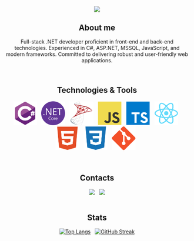 <div align="center"> 
<img src="https://media.giphy.com/media/cIn5fTcjnKhStIeAef/giphy.gif" width="100" align="center"/>  

  
##   About me
  Full-stack .NET developer proficient in front-end and back-end technologies. Experienced in C#, ASP.NET, MSSQL, JavaScript, and modern frameworks. Committed to delivering robust and user-friendly web applications.  
  
<br />
   
## Technologies & Tools

<img src="https://github.com/devicons/devicon/blob/master/icons/csharp/csharp-original.svg" width="65" /> &nbsp;
<img src="https://github.com/devicons/devicon/blob/master/icons/dotnetcore/dotnetcore-original.svg" width="65" /> &nbsp;
<img src="https://github.com/devicons/devicon/blob/master/icons/microsoftsqlserver/microsoftsqlserver-original.svg" width="65"/> &nbsp;
<img src="https://github.com/devicons/devicon/blob/master/icons/javascript/javascript-original.svg" width="65"/> &nbsp;
<img src="https://github.com/devicons/devicon/blob/master/icons/typescript/typescript-original.svg" width="65" /> &nbsp;
<img src="https://github.com/devicons/devicon/blob/master/icons/react/react-original.svg" width="65" /> &nbsp;
<img src="https://github.com/devicons/devicon/blob/master/icons/html5/html5-plain.svg" width="65"/> &nbsp;
<img src="https://github.com/devicons/devicon/blob/master/icons/css3/css3-plain.svg" width="65" /> &nbsp;
<img src="https://github.com/devicons/devicon/blob/master/icons/git/git-original.svg" width="65" /> &nbsp;



<br />

## Contacts
<div>
<a href="https://www.linkedin.com/in/darinpenchev"><img src="https://upload.wikimedia.org/wikipedia/commons/thumb/8/81/LinkedIn_icon.svg/2048px-LinkedIn_icon.svg.png" width="65" /></a> &nbsp;
<a href="mailto:darin.penchev420@gmail.com"><img src="https://cdn-icons-png.flaticon.com/512/281/281769.png" width="65" /></a>
</div>

<br />

## Stats

[![Top Langs](https://github-readme-stats.vercel.app/api/top-langs/?username=dante2302&layout=donut)](https://github.com/anuraghazra/github-readme-stats) &nbsp;
[![GitHub Streak](https://streak-stats.demolab.com?user=dante2302)](https://git.io/streak-stats)



